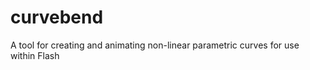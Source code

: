 curvebend
=========
A tool for creating and animating non-linear parametric curves for use within Flash
